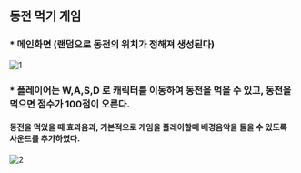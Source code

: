 ## 동전 먹기 게임 

### * 메인화면 (랜덤으로 동전의 위치가 정해져 생성된다)
![1](https://user-images.githubusercontent.com/37132897/154782011-3199ef55-d97a-4069-bf7d-e7c8815c07e1.png)

### * 플레이어는 W,A,S,D 로 캐릭터를 이동하여 동전을 먹을 수 있고, 동전을 먹으면 점수가 100점이 오른다.
#### 동전을 먹었을 때 효과음과, 기본적으로 게임을 플레이할때 배경음악을 들을 수 있도록 사운드를 추가하였다.
![2](https://user-images.githubusercontent.com/37132897/154782013-4cc5a53c-15b5-4fa4-b802-f115325602d7.png)
